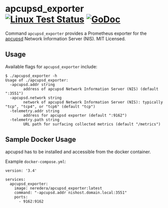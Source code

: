 # apcupsd_exporter [![Linux Test Status](https://github.com/mdlayher/apcupsd_exporter/workflows/Linux%20Test/badge.svg)](https://github.com/mdlayher/apcupsd_exporter/actions)  [![GoDoc](http://godoc.org/github.com/mdlayher/apcupsd_exporter?status.svg)](http://godoc.org/github.com/mdlayher/apcupsd_exporter)

Command `apcupsd_exporter` provides a Prometheus exporter for the
[apcupsd](http://www.apcupsd.org/) Network Information Server (NIS). MIT
Licensed.

## Usage

Available flags for `apcupsd_exporter` include:

```
$ ./apcupsd_exporter -h
Usage of ./apcupsd_exporter:
  -apcupsd.addr string
        address of apcupsd Network Information Server (NIS) (default ":3551")
  -apcupsd.network string
        network of apcupsd Network Information Server (NIS): typically "tcp", "tcp4", or "tcp6" (default "tcp")
  -telemetry.addr string
        address for apcupsd exporter (default ":9162")
  -telemetry.path string
        URL path for surfacing collected metrics (default "/metrics")
```

## Sample Docker Usage

apcupsd has to be installed and accessible from the docker container.

Example `docker-compose.yml`:
```
version: '3.4'

services:
  apcupsd_exporter:
    image: neredera/apcupsd_exporter:latest
    command: "-apcupsd.addr nishost.domain.local:3551"
    ports:
      - 9162:9162
```

